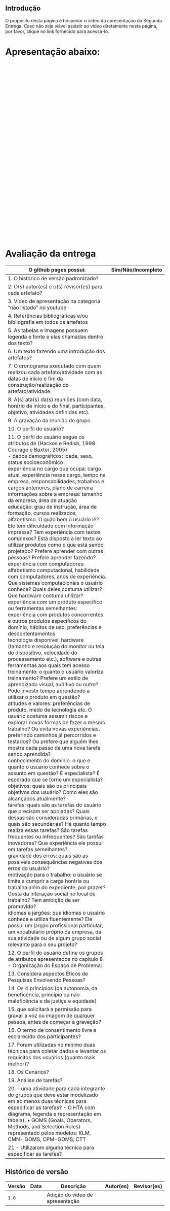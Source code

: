 ## Introdução

O propósito desta página é hospedar o vídeo da apresentação da Segunda Entrega. Caso não seja viável assistir ao vídeo diretamente nesta página, por favor, clique no link fornecido para acessá-lo.

# Apresentação abaixo:

<iframe width="966" height="544" src="" title="Apresentação 02 - Detran DF" frameborder="0" allow="accelerometer<br> autoplay<br> clipboard-write<br> encrypted-media<br> gyroscope<br> picture-in-picture<br> web-share" referrerpolicy="strict-origin-when-cross-origin" allowfullscreen></iframe>

# Avaliação da entrega

<table>
    <thead>
        <tr>
            <th>O github pages possui:</th>
            <th>Sim/Não/Incompleto</th>
        </tr>
    </thead>
    <tbody>
        <tr>
            <td>1. O histórico de versão padronizado?</td>
            <td></td>
        </tr>
        <tr>
            <td>2. O(s) autor(es) e o(s) revisor(es) para cada artefato?</td>
            <td></td>
        </tr>
        <tr>
            <td>3. Vídeo de apresentação na categoria “não listado” no youtube<br></td>
            <td></td>
        </tr>
        <tr>
            <td>4. Referências bibliográficas e/ou bibliografia em todos os artefatos<br></td>
            <td></td>
        </tr>
        <tr>
            <td>5. As tabelas e imagens possuem legenda e fonte e elas chamadas dentro dos texto?</td>
            <td></td>
        </tr>
        <tr>
            <td>6. Um texto fazendo uma introdução dos artefatos?</td>
            <td></td>
        </tr>
        <tr>
            <td>7. O cronograma executado com quem realizou cada artefato/atividade com as datas de início e fim da construção/realização do artefato/atividade.</td>
            <td></td>
        </tr>
        <tr>
            <td>8. A(s) ata(s) da(s) reuniões (com data, horário de início e do final, participantes, objetivo, atividades definidas etc).</td>
            <td></td>
        </tr>
        <tr>
            <td>9. A gravação da reunião do grupo.</td>
            <td></td>
        </tr>
        <tr>
            <td>10. O perfil do usuário?</td>
            <td></td>
        </tr>
        <tr>
            <td>11. O perfil do usuário segue os atributos de (Hackos e Redish, 1998<br> Courage e Baxter, 2005):<br>
                - dados demográficos: idade, sexo, status socioeconômico<br> experiência no cargo que ocupa: cargo atual, experiência nesse cargo, tempo na empresa, responsabilidades, trabalhos e cargos anteriores, plano de carreira<br> informações sobre a empresa: tamanho da empresa, área de atuação<br> educação: grau de instrução, área de formação, cursos realizados, alfabetismo. O quão bem o usuário lê? Ele tem dificuldade com informação impressa? Tem experiência com textos complexos? Está disposto a ler texto ao utilizar produtos como o que está sendo projetado? Prefere aprender com outras pessoas? Prefere aprender fazendo?<br> experiência com computadores: alfabetismo computacional, habilidade com computadores, anos de experiência. Que sistemas computacionais o usuário conhece? Quais deles costuma utilizar? Que hardware costuma utilizar?<br> experiência com um produto específico ou ferramentas semelhantes: experiência com produtos concorrentes e outros produtos específicos do domínio, hábitos de uso, preferências e descontentamentos<br> tecnologia disponível: hardware (tamanho e resolução do monitor ou tela do dispositivo, velocidade do processamento etc.), software e outras ferramentas aos quais tem acesso<br> treinamento: o quanto o usuário valoriza treinamento? Prefere um estilo de aprendizado visual, auditivo ou outro? Pode investir tempo aprendendo a utilizar o produto em questão?<br> atitudes e valores: preferências de produto, medo de tecnologia etc. O usuário costuma assumir riscos e explorar novas formas de fazer o mesmo trabalho? Ou evita novas experiências, preferindo caminhos já percorridos e testados? Ou prefere que alguém lhes mostre cada passo de uma nova tarefa sendo aprendida?<br> conhecimento do domínio: o que e quanto o usuário conhece sobre o assunto em questão? É especialista? É esperado que se torne um especialista?<br> objetivos: quais são os principais objetivos dos usuário? Como eles são alcançados atualmente?<br> tarefas: quais são as tarefas do usuário que precisam ser apoiadas? Quais dessas são consideradas primárias, e quais são secundárias? Há quanto tempo realiza essas tarefas? São tarefas frequentes ou infrequentes? São tarefas inovadoras? Que experiência ele possui em tarefas semelhantes?<br> gravidade dos erros: quais são as possíveis consequências negativas dos erros do usuário?<br> motivação para o trabalho: o usuário se limita a cumprir a carga horária ou trabalha além do expediente, por prazer? Gosta da interação social no local de trabalho? Tem ambição de ser promovido?<br> idiomas e jargões: que idiomas o usuário conhece e utiliza fluentemente? Ele possui um jargão profissional particular, um vocabulário próprio da empresa, da sua atividade ou de algum grupo social relevante para o seu projeto?<br></td>
            <td></td>
        </tr>
        <tr>
            <td>12. O perfil do usuário define os grupos de atributos apresentados no capítulo 8 - Organização do Espaço de Problema:</td>
            <td></td>
        </tr>
        <tr>
            <td>13. Considera aspectos Éticos de Pesquisas Envolvendo Pessoas?</td>
            <td></td>
        </tr>
        <tr>
            <td>14. Os 4 princípios (da autonomia, da beneficência, princípio da não maleficência e da justiça e equidade)</td>
            <td></td>
        </tr>
        <tr>
            <td>15. que solicitará a permissão para gravar a voz ou imagem de qualquer pessoa, antes de começar a gravação?</td>
            <td></td>
        </tr>
        <tr>
            <td>16. O termo de consentimento livre e esclarecido dos participantes?</td>
            <td></td>
        </tr>
        <tr>
            <td>17. Foram utilizadas no mínimo duas técnicas para coletar dados e levantar os requisitos dos usuários (quanto mais melhor)?</td>
            <td></td>
        </tr>
        <tr>
            <td>18. Os Cenários?</td>
            <td></td>
        </tr>
        <tr>
            <td>19. Análise de tarefas?</td>
            <td></td>
        </tr>
        <tr>
            <td>20. – uma atividade para cada integrante do grupos que deve estar modelizado em ao menos duas técnicas para especificar as tarefas?
            - O HTA com diagrama, legenda e representação em tabela).
            • GOMS (Goals, Operators, Methods, and Selection Rules) representado pelos modelos: KLM, CMN- GOMS, CPM-GOMS, CTT
        </td>
            <td></td>
        </tr>
        <tr>
            <td>21 - Utilizaram alguma técnica para especificar as tarefas?</td>
            <td></td>
        </tr>
    </tbody>
</table>



## Histórico de versão

| Versão | Data     | Descrição                       | Autor(es)       | Revisor(es)                  |
| ------ | -------- | ------------------------------- | --------------- | ---------------------------- |
| `1.0`  | | Adição do vídeo de apresentação |  | |
